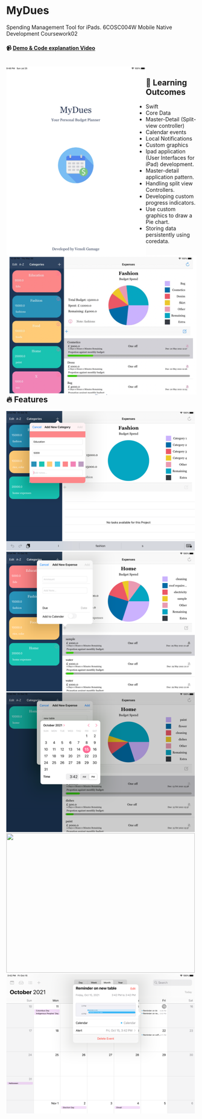 # MyDues
Spending Management Tool for iPads. 6COSC004W Mobile Native Development Coursework02

#### :video_camera: [Demo & Code explanation Video](https://www.youtube.com/watch?v=HmwnoVJjkqE)
</br>

<img src="https://github.com/Venoli/MyDues/blob/main/Screenshots/Screenshot3.png" width="370" height="500" align="left"/>
<img src="https://github.com/Venoli/MyDues/blob/main/Screenshots/Screenshots2.png" width="500" height="370" align="right"/>


## :book: Learning Outcomes
  * Swift
  * Core Data
  * Master-Detail (Split-view controller)
  * Calendar events
  * Local Notifications
  * Custom graphics
  * Ipad application (User Interfaces for iPad) development.
  * Master-detail application pattern.
  * Handling split view Controllers.
  * Developing custom progress indicators.
  * Use custom graphics to draw a Pie chart.
  * Storing data persistently using coredata.
  


## :fire: Features

<img src="https://github.com/Venoli/MyDues/blob/main/Screenshots/Screenshot4.png" width="500" height="370"/>
<img src="https://github.com/Venoli/MyDues/blob/main/Screenshots/Screenshot5.png" width="500" height="370"/>
<img src="https://github.com/Venoli/MyDues/blob/main/Screenshots/Screenshot6.png" width="500" height="370"/>
<img src="https://github.com/Venoli/MyDues/blob/main/Screenshots/Screenshot8.png" width="500" height="370"/>
<img src="https://github.com/Venoli/MyDues/blob/main/Screenshots/Screenshot9.png" width="500" height="370"/>




